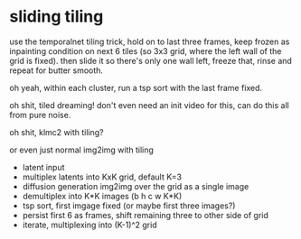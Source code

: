 # sliding tiling

use the temporalnet tiling trick, hold on to last three frames, keep frozen as inpainting condition on next 6 tiles (so 3x3 grid, where the left wall of the grid is fixed). then slide it so there's only one wall left, freeze that, rinse and repeat for butter smooth.

oh yeah, within each cluster, run a tsp sort with the last frame fixed.

oh shit, tiled dreaming! don't even need an init video for this, can do this all from pure noise.

oh shit, klmc2 with tiling?

or even just normal img2img with tiling

* latent input
* multiplex latents into KxK grid, default K=3
* diffusion generation img2img over the grid as a single image
* demultiplex into K\*K images (b h c w K\*K)
* tsp sort, first imgage fixed (or maybe first three images?)
* persist first 6 as frames, shift remaining three to other side of grid
* iterate, multiplexing into (K-1)^2 grid
